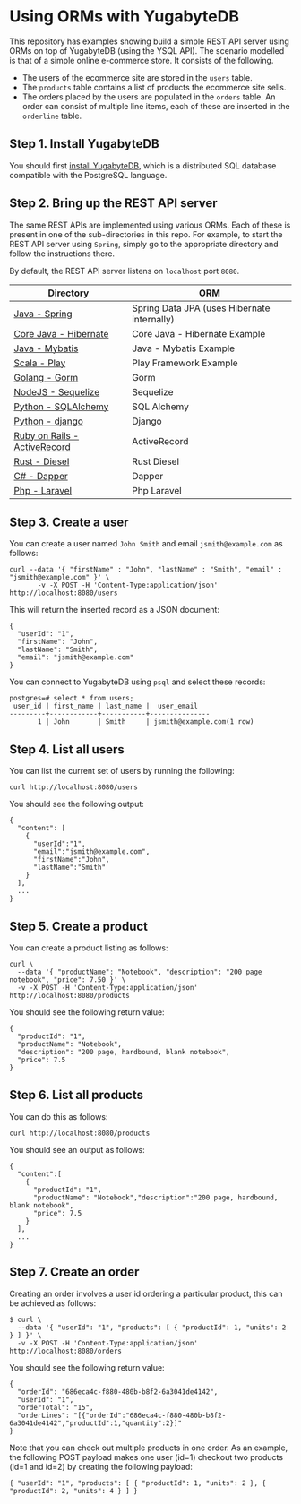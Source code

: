 # Using ORMs with YugabyteDB

This repository has examples showing build a simple REST API server using ORMs on top of YugabyteDB (using the YSQL API). The scenario modelled is that of a simple online e-commerce store. It consists of the following.

* The users of the ecommerce site are stored in the `users` table.
* The `products` table contains a list of products the ecommerce site sells.
* The orders placed by the users are populated in the `orders` table. An order can consist of multiple line items, each of these are inserted in the `orderline` table.

## Step 1. Install YugabyteDB

You should first [install YugabyteDB](https://docs.yugabyte.com/latest/quick-start/), which is a distributed SQL database compatible with the PostgreSQL language.

## Step 2. Bring up the REST API server

The same REST APIs are implemented using various ORMs. Each of these is present in one of the sub-directories in this repo. For example, to start the REST API server using `Spring`, simply go to the appropriate directory and follow the instructions there.

By default, the REST API server listens on `localhost` port `8080`.

| Directory  | ORM |
| ------------- | ------------- |
| [Java - Spring](https://github.com/YugaByte/orm-examples/blob/master/java/spring)  | Spring Data JPA (uses Hibernate internally)   |
| [Core Java - Hibernate](https://github.com/YugaByte/orm-examples/blob/master/java/hibernate)  | Core Java - Hibernate Example   |
| [Java - Mybatis](https://github.com/YugaByte/orm-examples/blob/master/java/mybatis)  | Java - Mybatis Example   |
| [Scala - Play](https://github.com/YugaByte/orm-examples/blob/master/java/ebean)  | Play Framework Example   |
| [Golang - Gorm](https://github.com/YugaByte/orm-examples/blob/master/golang/gorm)  | Gorm   |
| [NodeJS - Sequelize](https://github.com/YugaByte/orm-examples/blob/master/node/sequelize)  | Sequelize   |
| [Python - SQLAlchemy](https://github.com/YugaByte/orm-examples/blob/master/python/sqlalchemy)  | SQL Alchemy   |
| [Python - django](https://github.com/YugaByte/orm-examples/blob/master/python/django)  | Django   |
| [Ruby on Rails - ActiveRecord](https://github.com/YugaByte/orm-examples/tree/master/ruby/ror)  | ActiveRecord   |
| [Rust - Diesel](https://github.com/YugaByte/orm-examples/blob/master/rust/diesel)  | Rust Diesel   |
| [C# - Dapper](https://github.com/YugaByte/orm-examples/blob/master/csharp/dapper)  | Dapper   |
| [Php - Laravel](https://github.com/YugaByte/orm-examples/blob/master/php/laravel/)  | Php Laravel   |



## Step 3. Create a user

You can create a user named `John Smith` and email `jsmith@example.com` as follows:

```
curl --data '{ "firstName" : "John", "lastName" : "Smith", "email" : "jsmith@example.com" }' \
       -v -X POST -H 'Content-Type:application/json' http://localhost:8080/users
```

This will return the inserted record as a JSON document:
```
{
  "userId": "1",
  "firstName": "John",
  "lastName": "Smith",
  "email": "jsmith@example.com"
}
```

You can connect to YugabyteDB using `psql` and select these records:
```
postgres=# select * from users;
 user_id | first_name | last_name |  user_email
---------+------------+-----------+---------------
       1 | John       | Smith     | jsmith@example.com(1 row)
```

## Step 4. List all users

You can list the current set of users by running the following:
```
curl http://localhost:8080/users
```

You should see the following output:
```
{
  "content": [
    {
      "userId":"1",
      "email":"jsmith@example.com",
      "firstName":"John",
      "lastName":"Smith"
    }
  ],
  ...
}
```

## Step 5. Create a product

You can create a product listing as follows:
```
curl \
  --data '{ "productName": "Notebook", "description": "200 page notebook", "price": 7.50 }' \
  -v -X POST -H 'Content-Type:application/json' http://localhost:8080/products
```

You should see the following return value:
```
{
  "productId": "1",
  "productName": "Notebook",
  "description": "200 page, hardbound, blank notebook",
  "price": 7.5
}
```

## Step 6. List all products

You can do this as follows:
```
curl http://localhost:8080/products
```

You should see an output as follows:
```
{
  "content":[
    {
      "productId": "1",
      "productName": "Notebook","description":"200 page, hardbound, blank notebook",
      "price": 7.5
    }
  ],
  ...
}
```

## Step 7. Create an order

Creating an order involves a user id ordering a particular product, this can be achieved as follows:
```
$ curl \
  --data '{ "userId": "1", "products": [ { "productId": 1, "units": 2 } ] }' \
  -v -X POST -H 'Content-Type:application/json' http://localhost:8080/orders
```

You should see the following return value:
```
{
  "orderId": "686eca4c-f880-480b-b8f2-6a3041de4142",
  "userId": "1",
  "orderTotal": "15",
  "orderLines": "[{"orderId":"686eca4c-f880-480b-b8f2-6a3041de4142","productId":1,"quantity":2}]"
}
```

Note that you can check out multiple products in one order. As an example, the following POST payload makes one user (id=1) checkout two products (id=1 and id=2) by creating the following payload:

```
{ "userId": "1", "products": [ { "productId": 1, "units": 2 }, { "productId": 2, "units": 4 } ] }
```
